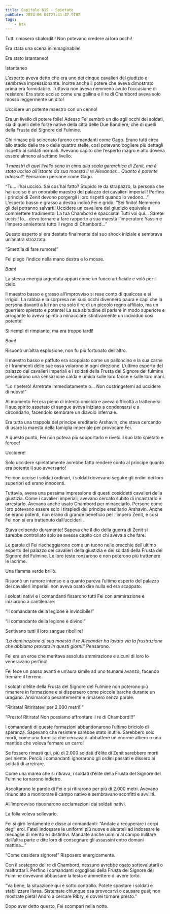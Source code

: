 ```yaml
---
title: Capitolo 615 - Spietato
pubDate: 2024-06-04T23:41:47.970Z
tags:
    - htk
---
```


Tutti rimasero sbalorditi! Non potevano credere ai loro occhi!

Era stata una scena inimmaginabile!

Era stato istantaneo!

Istantaneo

L’esperto aveva detto che era uno dei cinque cavalieri del giudizio e sembrava impressionante. Inoltre anche il potere che aveva dimostrato prima era formidabile. Tuttavia non aveva nemmeno avuto l’occasione di resistere! Era stato ucciso come una gallina e il re di Chambord aveva solo mosso leggermente un dito!

Uccidere un potente maestro con un cenno!

Era un livello di potere folle! Adesso Fei sembrò un dio agli occhi dei soldati, sia di quelli delle forze native della città delle Due Bandiere, che di quelli della Frusta del Signore del Fulmine.

Chi rimase più scioccato furono comandanti come Gago. Erano tutti circa allo stadio delle tre o delle quattro stelle, così potevano cogliere più dettagli rispetto ai soldati normali. Avevano capito che l’esperto magro e alto doveva essere almeno al settimo livello.

<em>’I maestri di quel livello sono in cima alla scala gerarchica di Zenit, ma è stato ucciso all’istante da sua maestà il re Alexander… Quanto è potente adesso?’</em> Pensarono persone come Gago.

“Tu… l’hai ucciso. Sai cos’hai fatto? Stupido re da strapazzo, la persona che hai ucciso è un onorabile maestro del palazzo dei cavalieri imperiali! Perfino i principi di Zenit devono porgergli i loro rispetti quando lo vedono…” L’esperto basso e grasso a destra indicò Fei e gridò: “Sei finito! Nemmeno gli dei potranno salvarti! Uccidere un cavaliere del giudizio equivale a commettere tradimento! La tua Chambord è spacciata! Tutti voi qui… Sarete uccisi! Io… devo tornare a fare rapporto a sua maestà l’imperatore Yassin e l’impero annienterà tutto il regno di Chambord…”

Questo esperto si era destato finalmente dal suo shock iniziale e sembrava un’anatra strozzata.

“Smettila di fare rumore!”

Fei piegò l’indice nella mano destra e lo mosse.

<em>Bam!</em>

La stessa energia argentata apparì come un fuoco artificiale e volò per il cielo.

Il maestro basso e grasso all’improvviso si rese conto di qualcosa e si irrigidì. La rabbia e la sorpresa nei suoi occhi divennero paura e capì che la persona davanti a lui non era solo il re di un piccolo regno affiliato, ma un guerriero spietato e potente! La sua abitudine di parlare in modo superiore e arrogante lo aveva spinto a minacciare istintivamente un individuo così potente!

Si riempì di rimpianto, ma era troppo tardi!

<em>Bam!</em>

Risuonò un’altra esplosione, non fu più fortunato dell’altro.

Il maestro basso e paffuto era scoppiato come un palloncino e la sua carne e i frammenti delle sue ossa volarono in ogni direzione. L’ultimo esperto del palazzo dei cavalieri imperiali e i soldati della Frusta del Signore del fulmine percepirono una sensazione calda e umida sulle loro facce e sulle loro mani.

“Lo ripeterò! Arretrate immediatamente o… Non costringetemi ad uccidere di  nuovo!”

Al momento Fei era pieno di intento omicida e aveva difficoltà a trattenersi. Il suo spirito assetato di sangue aveva iniziato a condensarsi e a circondarlo, facendolo sembrare un diavolo infernale.

Era tutta una trappola del principe ereditario Arshavin, che stava cercando di usare la maestà della famiglia imperiale per provocare Fei.

A questo punto, Fei non poteva più sopportarlo e rivelò il suo lato spietato e feroce!

Uccidere!

Solo uccidere spietatamente avrebbe fatto rendere conto al principe quanto era potente il suo avversario!

Fei non uccise i soldati ordinari, i soldati dovevano seguire gli ordini dei loro superiori ed erano innocenti.

Tuttavia, aveva una pessima impressione di questi cosiddetti cavalieri della giustizia. Come i cavalieri imperiali, avevano cercato subito di incastrarlo e arrestarlo. Avevano anche usato Chambord per minacciarlo. Persone come loro potevano essere solo i tirapiedi del principe ereditario Arshavin. Anche se erano potenti, non erano di grande beneficio per l’impero Zenit, e così Fei non si era trattenuto dall’ucciderli.

Stava colpendo duramente! Sapeva che il dio della guerra di Zenit si sarebbe controllato solo se avesse capito con chi aveva a che fare.

Le parole di Fei riecheggiarono come un tuono nelle orecchie dell’ultimo esperto del palazzo dei cavalieri della giustizia e dei soldati della Frusta del Signore del Fulmine. Le loro teste ronzarono e non poterono più trattenere le lacrime.

Una fiamma verde brillò.

Risuonò un rumore intenso e a quanto pareva l’ultimo esperto del palazzo dei cavalieri imperiali non aveva osato dire nulla ed era scappato.

I soldati nativi e i comandanti fissarono tutti Fei con ammirazione e iniziarono a cantilenare:

“Il comandante della legione è invincibile!”

“Il comandante della legione è divino!”

Sentivano tutti il loro sangue ribollire!

<em>’La dominazione di sua maestà il re Alexander ha lavato via la frustrazione che abbiamo provato in questi giorni!’</em> Pensarono.

Fei era un eroe che meritava assoluta ammirazione e alcuni di loro lo veneravano perfino!

Fei fece un passo avanti e un’aura simile ad uno tsunami avanzò, facendo tremare il terreno.

I soldati d’élite della Frusta del Signore del Fulmine non poterono più rimanere in formazione e si dispersero come piccole barche durante un uragano. Ansimarono pesantemente e rimasero senza parole.

“Ritirata! Ritiriratevi per 2.000 metri!!”

“Presto! Ritirata! Non possiamo affrontare il re di Chambord!!!”

I comandanti di queste formazioni abbandonarono l’ultimo briciolo di speranza. Sapevano che resistere sarebbe stato inutile. Sarebbero solo morti, come una formica che cercava di abbattere un enorme albero o una mantide che voleva fermare un carro!

Se fossero rimasti qui, più di 2.000 soldati d’élite di Zenit sarebbero morti per niente. Perciò i comandanti ignorarono gli ordini passati e dissero ai soldati di arretrare.

Come una marea che si ritirava, i soldati d’élite della Frusta del Signore del Fulmine tornarono indietro.

Ascoltarono le parole di Fei e si ritirarono per più di 2.000 metri. Avevano rinunciato a monitorare il campo nativo e sembravano sconfitti e avviliti.

All’improvviso risuonarono acclamazioni dai soldati nativi.

La folla voleva sollevarlo.

Fei si girò lentamente e disse ai comandanti: “Andate a recuperare i corpi degli eroi. Fateli indossare le uniformi più nuove e aiutateli ad indossare le medaglie di merito e i distintivi. Mandate anche uomini al campo militare dall’altra parte e dite loro di consegnare gli assassini entro domani mattina…”

“Come desidera signore!” Risposero energicamente.

Con il sostegno del re di Chambord, nessuno avrebbe osato sottovalutarli o maltrattarli. Perfino i comandanti orgogliosi della Frusta del Signore del Fulmine dovevano abbassare la testa e ammettere di avere torto.

“Va bene, la situazione qui è sotto controllo. Potete spostare i soldati e stabilizzare l’area. Sistemate chiunque osa provocarvi o causare guai; non mostrate pietà! Andrò a cercare Ribry, e dovrei tornare presto.”

Dopo aver detto questo, Fei scomparì nella notte.



